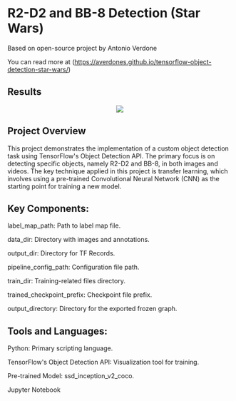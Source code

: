 # R2-D2 and BB-8 Detection (Star Wars)

Based on open-source project by Antonio Verdone

You can read more at (https://averdones.github.io/tensorflow-object-detection-star-wars/)

## Results
<p align="center">
  <img src="results/result_2.gif">
</p>

## Project Overview

This project demonstrates the implementation of a custom object detection task using TensorFlow's Object Detection API. The primary focus is on detecting specific objects, namely R2-D2 and BB-8, in both images and videos. The key technique applied in this project is transfer learning, which involves using a pre-trained Convolutional Neural Network (CNN) as the starting point for training a new model.

## Key Components:

label_map_path: Path to label map file.

data_dir: Directory with images and annotations.

output_dir: Directory for TF Records.

pipeline_config_path: Configuration file path.

train_dir: Training-related files directory.

trained_checkpoint_prefix: Checkpoint file prefix.

output_directory: Directory for the exported frozen graph.

## Tools and Languages:

Python: Primary scripting language.

TensorFlow's Object Detection API: Visualization tool for training.

Pre-trained Model: ssd_inception_v2_coco.

Jupyter Notebook
